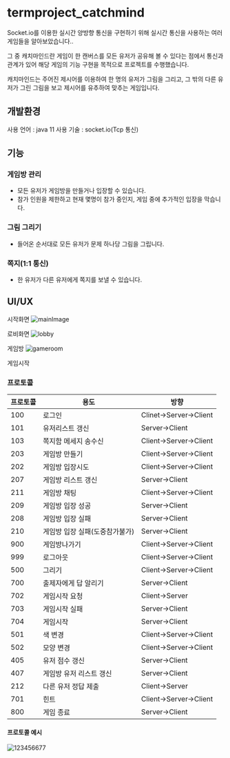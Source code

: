 # termproject_catchmind


Socket.io를 이용한 실시간 양방향 통신을 구현하기 위해 실시간 통신을 사용하는 여러 게임들을 알아보았습니다..

그 중 캐치마인드란 게임이 한 캔버스를 모든 유저가 공유해 볼 수 있다는 점에서 통신과 관계가 있어 해당 게임의 기능 구현을 목적으로 프로젝트를 수행했습니다.

캐치마인드는 주어진 제시어를 이용하여 한 명의 유저가 그림을 그리고, 그 밖의 다른 유저가 그린 그림을 보고 제시어를 유추하여 맞추는 게임입니다.

## 개발환경
사용 언어 : java 11
사용 기술 : socket.io(Tcp 통신)


## 기능

### 게임방 관리
 - 모든 유저가 게임방을 만들거나 입장할 수 있습니다.
 - 참가 인원을 제한하고 현재 몇명이 참가 중인지, 게임 중에 추가적인 입장을 막습니다.
### 그림 그리기
- 들어온 순서대로 모든 유저가 문제 하나당 그림을 그립니다.
### 쪽지(1:1 통신)
- 한 유저가 다른 유저에게 쪽지를 보낼 수 있습니다.

## UI/UX

시작화면
![mainImage](https://user-images.githubusercontent.com/55067985/221176350-bd874e6a-9321-472a-a57f-77135929c56d.PNG)

로비화면
![lobby](https://user-images.githubusercontent.com/55067985/221177203-080d0c59-95ea-41a0-af4a-aeb550b0729b.PNG)

게임방
![gameroom](https://user-images.githubusercontent.com/55067985/221177427-c896cafe-e324-41c2-8ffa-f6276cf259ec.PNG)

게임시작

### 프로토콜
|프로토콜|용도|방향|
|-----|-----|-----|
|100|로그인|Clinet->Server->Client|
|101|유저리스트 갱신|Server->Client|
|103|쪽지함 메세지 송수신|Client->Server->Client|
|203|게임방 만들기|Client->Server->Client|
|202|게임방 입장시도|Client->Server->Client|
|207|게임방 리스트 갱신|Server->Client|
|211|게임방 채팅|Client->Server->Client|
|209|게임방 입장 성공|Server->Client|
|208|게임방 입장 실패|Server->Client|
|210|게임방 입장 실패(도중참가불가)|Server->Client|
|900|게임방나가기|Client->Server->Client|
|999|로그아웃|Client->Server->Client|
|500|그리기|Client->Server->Client|
|700|출제자에게 답 알리기|Server->Client|
|702|게임시작 요청|Client->Server|
|703|게임시작 실패|Server->Client|
|704|게임시작|Server->Client|
|501|색 변경|Client->Server->Client|
|502|모양 변경|Client->Server->Client|
|405|유저 점수 갱신|Server->Client|
|407|게임방 유저 리스트 갱신|Server->Client|
|212|다른 유저 정답 제출|Client->Server|
|701|힌트|Client->Server->Client|
|800|게임 종료|Server->Client|

#### 프로토콜 예시
![123456677](https://user-images.githubusercontent.com/55067985/223419775-9497875e-0420-44c2-9931-eb0493d3817c.PNG)

